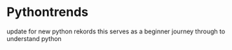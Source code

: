 # Pythontrends
update for new python rekords
this serves as a beginner journey through to understand python
